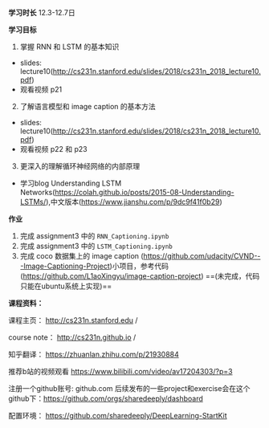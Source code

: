 **学习时长**
12.3-12.7日

**学习目标**

1. 掌握 RNN 和 LSTM 的基本知识
- slides: lecture10(http://cs231n.stanford.edu/slides/2018/cs231n_2018_lecture10.pdf)
- 观看视频 p21
2. 了解语言模型和 image caption 的基本方法
- slides: lecture10(http://cs231n.stanford.edu/slides/2018/cs231n_2018_lecture10.pdf)
- 观看视频 p22 和 p23
3. 更深入的理解循环神经网络的内部原理
- 学习blog Understanding LSTM Networks(https://colah.github.io/posts/2015-08-Understanding-LSTMs/),中文版本(https://www.jianshu.com/p/9dc9f41f0b29)

**作业**

1. 完成 assignment3 中的 ``RNN_Captioning.ipynb``
2. 完成 assignment3 中的 ``LSTM_Captioning.ipynb``
3. 完成 coco 数据集上的 image caption (https://github.com/udacity/CVND---Image-Captioning-Project)小项目，参考代码(https://github.com/L1aoXingyu/image-caption-project) ==(未完成，代码只能在ubuntu系统上实现)==


**课程资料：**

课程主页： http://cs231n.stanford.edu /

course note： http://cs231n.github.io /

知乎翻译： https://zhuanlan.zhihu.com/p/21930884

推荐b站的视频观看  https://www.bilibili.com/video/av17204303/?p=3 

注册一个github账号: github.com
后续发布的一些project和exercise会在这个github下：https://github.com/orgs/sharedeeply/dashboard

配置环境：  https://github.com/sharedeeply/DeepLearning-StartKit
